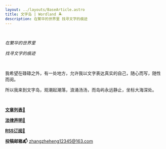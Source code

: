 ```yaml
---
layout: ../layouts/BaseArticle.astro
title: 文字岛 | Wordland 🏝️
description: 在繁华的世界里 找寻文字的痕迹
---
```


<br/>

_在繁华的世界里_

_找寻文字的痕迹_

<br/>

我希望在碌碌之外，有一处地方，允许我以文字表达真实的自己，随心而写，随性而阅。

所以我来到文字岛，观潮起潮落，浪涌汤汤，而岛屿永远静止，坐标大海深处。

<br/>

**[文章列表📜](/words)**

**[法律声明📃](/declarations)**

**[RSS订阅📰](/rss.xml)**

**投稿邮箱📬** zhangzheheng12345@163.com